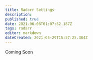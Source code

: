 ```yaml
---
title: Radarr Settings
description: 
published: true
date: 2021-06-08T01:07:52.187Z
tags: radarr
editor: markdown
dateCreated: 2021-05-29T15:57:25.304Z
---
```


Coming Soon
